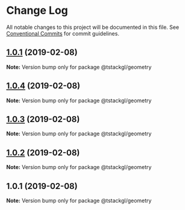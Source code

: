 # Change Log

All notable changes to this project will be documented in this file.
See [Conventional Commits](https://conventionalcommits.org) for commit guidelines.

## [1.0.1](https://github.com/nkint/tstackgl/compare/@tstackgl/geometry@1.0.4...@tstackgl/geometry@1.0.1) (2019-02-08)

**Note:** Version bump only for package @tstackgl/geometry





## [1.0.4](https://github.com/nkint/tstackgl/compare/@tstackgl/geometry@1.0.3...@tstackgl/geometry@1.0.4) (2019-02-08)

**Note:** Version bump only for package @tstackgl/geometry





## [1.0.3](https://github.com/nkint/tstackgl/compare/@tstackgl/geometry@1.0.2...@tstackgl/geometry@1.0.3) (2019-02-08)

**Note:** Version bump only for package @tstackgl/geometry





## [1.0.2](https://github.com/nkint/tstackgl/compare/@tstackgl/geometry@1.0.1...@tstackgl/geometry@1.0.2) (2019-02-08)

**Note:** Version bump only for package @tstackgl/geometry





## 1.0.1 (2019-02-08)

**Note:** Version bump only for package @tstackgl/geometry
